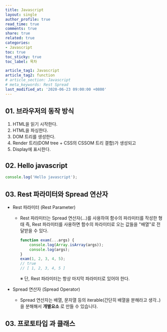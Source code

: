 ```yaml
---
title: Javascript
layout: single
author_profile: true
read_time: true
comments: true
share: true
related: true
categories:
- Javascript
toc: true
toc_sticky: true
toc_label: 목차

article_tag1: Javascript
article_tag2: function 
# article_section: Javascript
# meta_keywords: Rest Spread
last_modified_at: '2020-06-23 09:00:00 +0800'
---
```


## 01. 브라우저의 동작 방식
1. HTML을 읽기 시작한다.
1. HTML을 파싱한다.
1. DOM 트리를 생성한다.
1. Render 트리(DOM tree + CSS의 CSSOM 트리 결합)가 생성되고
1. Display에 표시한다.

## 02. Hello javascript 
```javascript
console.log('Hello javascript');
```
## 03. Rest 파라미터와 Spread 연산자
- Rest 파라미터 (Rest Parameter)

    - Rest 파라미터는 Spread 연산자(...)를 사용하여 함수의 파라미터를 작성한 형태
    즉, Rest 파라미터를 사용하면 함수의 파라미터로 오는 값들을 "배열"로 전달받을 수 있다.

        ```javascript
        function exam(...args) {
            console.log(Array.isArray(args)); 
            console.log(args); 
        }
        exam(1, 2, 3, 4, 5);
        // true
        // [ 1, 2, 3, 4, 5 ]
        ```
        ※ 단, Rest 파라미터는 항상 마지막 파라미터로 있어야 한다.


- Spread 연산자 (Spread Operator)

    - Spread 연산자는 배열, 문자열 등의 iterable(간단히 배열을 분해라고 생각..)을 분해해서 __개별요소__ 로 만들 수 있습니다.

## 03. 프로토타입 과 클래스